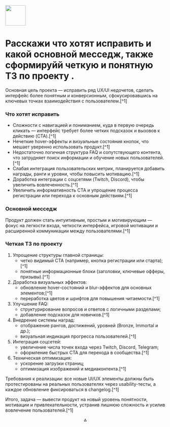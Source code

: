 <img src="https://r2cdn.perplexity.ai/pplx-full-logo-primary-dark%402x.png" style="height:64px;margin-right:32px"/>

# Расскажи что хотят исправить и какой основной месседж, также сформируйй четкую и понятную ТЗ по проекту .

Основная цель проекта — исправить ряд UX/UI недочетов, сделать интерфейс более понятным и конверсионным, сфокусировавшись на ключевых точках взаимодействия с пользователем.[^1]

### Что хотят исправить

- Сложности с навигацией и пониманием, куда в первую очередь кликать — интерфейс требует более четких подсказок и вызовов к действию (CTA).[^1]
- Нечеткие hover-эффекты и визуальные состояния кнопок, что мешает уверенно использовать продукт.[^1]
- Недостаточно логичная структура FAQ и сопутствующего контента, что затрудняет поиск информации и обучение новых пользователей.[^1]
- Слабая интеграция пользовательских метрик, планируется добавить награды, ранги и уровни, чтобы повысить мотивацию.[^1]
- Доработка интеграции с соцсетями (Twitch, Discord), чтобы увеличить вовлеченность.[^1]
- Увеличить информативность CTA и упрощение процесса регистрации или перехода к основным действиям.[^1]


### Основной месседж

Продукт должен стать интуитивным, простым и мотивирующим — фокус на легкости входа, четкости интерфейса, игровой мотивации и расширенной коммуникации между пользователями.[^1]

### Четкая ТЗ по проекту

1. Упрощение структуры главной страницы:
    - четко видимый CTA (например, кнопка регистрации или старта);[^1]
    - понятные информационные блоки (заголовки, ключевые офферы, призывы).[^1]
2. Доработка визуальных эффектов:
    - обновление hover-состояний и blur-эффектов для основных элементов;[^1]
    - переработка цветов и шрифтов для повышения читаемости.[^1]
3. Улучшение FAQ:
    - структурирование вопросов и ответов с логичными разделами;
    - добавление подсказок для новичков.[^1]
4. Внедрение системы наград:
    - отображение рангов, достижений, уровней (Bronze, Immortal и др.);
    - визуальная индикация прогресса пользователей.[^1]
5. Интеграция соцсетей:
    - увеличение числа точек входа через Twitch, Discord, Telegram;
    - оформление быстрых CTA для перехода в сообщества.[^1]
6. Техническая оптимизация:
    - ускорение загрузки страниц;
    - оптимизация изображений и медиаконтента.[^1]

Требования к реализации: все новые UI/UX элементы должны быть протестированы на реальных пользователях через usability-тесты, а каждое обновление фиксироваться в changelog.[^1]

Итого, задача — вывести продукт на новый уровень понятности, мотивации и привлекательности, устранив лишнюю сложность и усилив вовлечение пользователей.[^1]

<div align="center">⁂</div>


